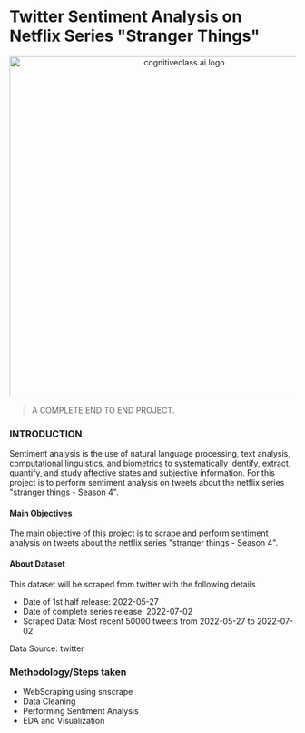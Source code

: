 # Twitter Sentiment Analysis on Netflix Series "Stranger Things"

<center>
    <img src="https://66.media.tumblr.com/464a579dd9cb32ba1e55892fad783f4b/tumblr_obyu3oGwOc1qaiuijo1_400.gif" width="600" alt="cognitiveclass.ai logo" />
</center>

> A COMPLETE END TO END PROJECT.

### INTRODUCTION
Sentiment analysis is the use of natural language processing, text analysis, computational linguistics, and biometrics to systematically identify, extract, quantify, and study affective states and subjective information. For this project is to perform sentiment analysis on tweets about the netflix series "stranger things - Season 4".


#### Main Objectives
The main objective of this project is to scrape and perform sentiment analysis on tweets about the netflix series "stranger things - Season 4".

#### About Dataset
This dataset will be scraped from twitter with the following details
- Date of 1st half release: 2022-05-27
- Date of complete series release: 2022-07-02
- Scraped Data: Most recent 50000 tweets from 2022-05-27 to 2022-07-02

Data Source: twitter


### Methodology/Steps taken
- WebScraping using snscrape
- Data Cleaning
- Performing Sentiment Analysis
- EDA and Visualization
